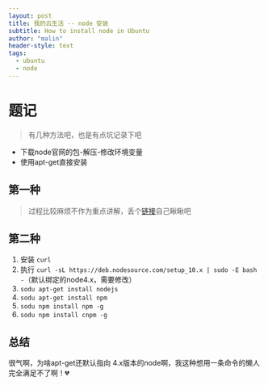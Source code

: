 ```yaml
---
layout: post
title: 我的云生活 -- node 安装
subtitle: How to install node in Ubuntu
author: "malin"
header-style: text
tags:
  - ubuntu
  - node
---
```


# 题记

> 有几种方法吧，也是有点坑记录下吧    

- 下载node官网的包-解压-修改环境变量
- 使用apt-get直接安装

## 第一种

> 过程比较麻烦不作为重点讲解，丢个[链接](https://www.bilibili.com/video/av62585155?from=search&seid=10466364756648314194)自己瞅瞅吧  

## 第二种

1. 安装 `curl`
2. 执行 `curl -sL https://deb.nodesource.com/setup_10.x | sudo -E bash -`（默认绑定的node4.x，需要修改）
3. `sodu apt-get install nodejs`
4. `sodu apt-get install npm`
5. `sodu npm install npm -g`
6. `sodu npm install cnpm -g`

## 总结

很气啊，为啥apt-get还默认指向 4.x版本的node啊，我这种想用一条命令的懒人完全满足不了啊！💔
